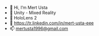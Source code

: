 - 👋 Hi, I’m Mert Usta
- 👀 Unity - Mixed Reality 
- 🌱 HoloLens 2 
- 💞️ https://tr.linkedin.com/in/mert-usta-eee 
- 📫 mertusta1996@gmail.com 

<!---
mertusta1996/mertusta1996 is a ✨ special ✨ repository because its `README.md` (this file) appears on your GitHub profile.
You can click the Preview link to take a look at your changes.
--->
